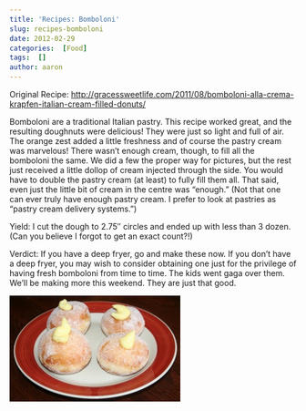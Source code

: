 ```yaml
---
title: 'Recipes: Bomboloni'
slug: recipes-bomboloni
date: 2012-02-29
categories:  [Food]
tags:  []
author: aaron
---
```


Original Recipe: <http://gracessweetlife.com/2011/08/bomboloni-alla-crema-krapfen-italian-cream-filled-donuts/>

Bomboloni are a traditional Italian pastry. This recipe worked great, and the resulting doughnuts were delicious! They were just so light and full of air. The orange zest added a little freshness and of course the pastry cream was marvelous! There wasn’t enough cream, though, to fill all the bomboloni the same. We did a few the proper way for pictures, but the rest just received a little dollop of cream injected through the side. You would have to double the pastry cream (at least) to fully fill them all. That said, even just the little bit of cream in the centre was “enough.” (Not that one can ever truly have enough pastry cream. I prefer to look at pastries as “pastry cream delivery systems.”)

Yield: I cut the dough to 2.75&Prime; circles and ended up with less than 3 dozen. (Can you believe I forgot to get an exact count?!)

Verdict: If you have a deep fryer, go and make these now. If you don’t have a deep fryer, you may wish to consider obtaining one just for the privilege of having fresh bomboloni from time to time. The kids went gaga over them. We’ll be making more this weekend. They are just that good.

[![](bomboloni-300x186.jpg "Bomboloni")](bomboloni.jpg)
